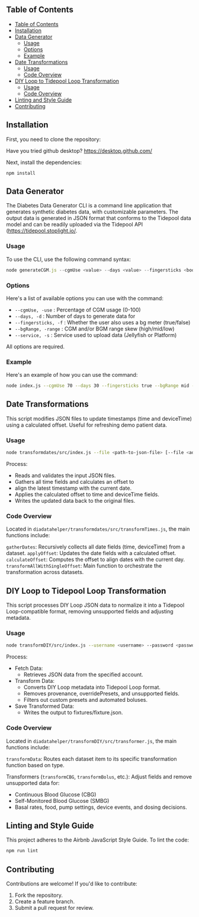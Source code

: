 ## Table of Contents
- [Table of Contents](#table-of-contents)
- [Installation](#installation)
- [Data Generator](#data-generator)
  - [Usage](#usage)
  - [Options](#options)
  - [Example](#example)
- [Date Transformations](#date-transformations)
  - [Usage](#usage-1)
  - [Code Overview](#code-overview)
- [DIY Loop to Tidepool Loop Transformation](#diy-loop-to-tidepool-loop-transformation)
  - [Usage](#usage-2)
  - [Code Overview](#code-overview-1)
- [Linting and Style Guide](#linting-and-style-guide)
- [Contributing](#contributing)

## Installation

First, you need to clone the repository:

Have you tried github desktop? https://desktop.github.com/

Next, install the dependencies:

```nodejs
npm install
```

## Data Generator

The Diabetes Data Generator CLI is a command line application that generates synthetic diabetes data, with customizable parameters. The output data is generated in JSON format that conforms to the Tidepool data model and can be readily uploaded via the Tidepool API (https://tidepool.stoplight.io/.

### Usage

To use the CLI, use the following command syntax:

```node.js
node generateCGM.js --cgmUse <value> --days <value> --fingersticks <boolean> --bgRange <value> --service <value>
```

### Options

Here's a list of available options you can use with the command:

- `--cgmUse, -use` : Percentage of CGM usage (0-100)
- `--days, -d` : Number of days to generate data for
- `--fingersticks, -f` : Whether the user also uses a bg meter (true/false)
- `--bgRange, -range` : CGM and/or BGM range skew (high/mid/low)
- `--service, -s` : Service used to upload data (Jellyfish or Platform)

All options are required.

### Example

Here's an example of how you can use the command:

```bash
node index.js --cgmUse 70 --days 30 --fingersticks true --bgRange mid --service exampleService
```
## Date Transformations
This script modifies JSON files to update timestamps (time and deviceTime) using a calculated offset. Useful for refreshing demo patient data.

### Usage
```bash
node transformdates/src/index.js --file <path-to-json-file> [--file <additional-json-file>]
```

Process:
- Reads and validates the input JSON files.
- Gathers all time fields and calculates an offset to 
- align the latest timestamp with the current date.
- Applies the calculated offset to time and deviceTime fields.
- Writes the updated data back to the original files.

### Code Overview
Located in `diadatahelper/transformdates/src/transformTimes.js`, the main functions include:

`gatherDates`: Recursively collects all date fields (time, deviceTime) from a dataset.
`applyOffset`: Updates the date fields with a calculated offset.
`calculateOffset`: Computes the offset to align dates with the current day.
`transformAllWithSingleOffset`: Main function to orchestrate the transformation across datasets.


## DIY Loop to Tidepool Loop Transformation
This script processes DIY Loop JSON data to normalize it into a Tidepool Loop-compatible format, removing unsupported fields and adjusting metadata.

### Usage

```bash
node transformDIY/src/index.js --username <username> --password <password> --environment <environment>
```
Process:
- Fetch Data: 
  - Retrieves JSON data from the specified account.
- Transform Data:
  - Converts DIY Loop metadata into Tidepool Loop format.
  - Removes provenance, overridePresets, and unsupported fields.
  - Filters out custom presets and automated boluses.
- Save Transformed Data: 
  - Writes the output to fixtures/fixture.json.

### Code Overview
Located in `diadatahelper/transformDIY/src/transformer.js`, the main functions include:

`transformData`: Routes each dataset item to its specific transformation function based on type.

Transformers (`transformCBG`, `transformBolus`, etc.): Adjust fields and remove unsupported data for:
- Continuous Blood Glucose (CBG)
- Self-Monitored Blood Glucose (SMBG)
- Basal rates, food, pump settings, device events, and dosing decisions.

## Linting and Style Guide
This project adheres to the Airbnb JavaScript Style Guide. To lint the code:

``` bash
npm run lint
```



## Contributing

Contributions are welcome! If you'd like to contribute:

1) Fork the repository.
2) Create a feature branch.
3) Submit a pull request for review.

